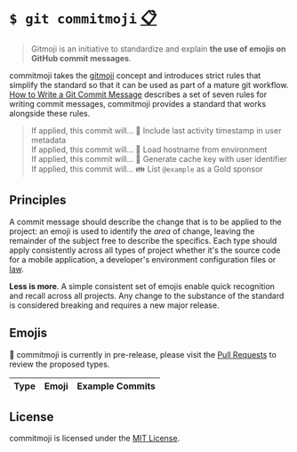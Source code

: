 # `$ git commitmoji` [:clipboard:][emojis]

> Gitmoji is an initiative to standardize and explain **the use of emojis on
GitHub commit messages**.

commitmoji takes the [gitmoji][gitmoji] concept and introduces strict rules that
simplify the standard so that it can be used as part of a mature git workflow.
[How to Write a Git Commit Message][write-a-commit-message] describes a set of
seven rules for writing commit messages, commitmoji provides a standard that
works alongside these rules.

> If applied, this commit will... :memo: Include last activity timestamp in user metadata \
If applied, this commit will... :wrench: Load hostname from environment \
If applied, this commit will... :bug: Generate cache key with user identifier \
If applied, this commit will... :family: List `@example` as a Gold sponsor

## Principles

A commit message should describe the change that is to be applied to the
project: an emoji is used to identify the _area_ of change, leaving the
remainder of the subject free to describe the specifics. Each type should apply
consistently across all types of project whether it's the source code for a
mobile application, a developer's environment configuration files or
[law][dc-law-html].

**Less is more**. A simple consistent set of emojis enable quick recognition and
recall across all projects. Any change to the substance of the standard is
considered breaking and requires a new major release.

## Emojis

:construction: commitmoji is currently in pre-release, please visit the
[Pull Requests][commitmoji-pull-requests] to review the proposed types.

| Type | Emoji | Example Commits |
| ---- | ----- | --------------- |

## License

commitmoji is licensed under the [MIT License][license].

[gitmoji]: https://github.com/carloscuesta/gitmoji
[write-a-commit-message]: https://chris.beams.io/posts/git-commit/
[emojis]: #emojis "List of Emojis"
[LICENSE]: LICENSE
[dc-law-html]: https://github.com/DCCouncil/dc-law-html
[commitmoji-pull-requests]: https://github.com/shrink/commitmoji/pulls
